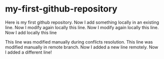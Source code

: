 # my-first-github-repository

Here is my first github repository. Now I add something locally in an existing line. Now I modify again locally this line. Now I modify again locally this line.
Now I add locally this line

This line was modified manually during conflicts resolution. This line was modified manually in remote branch.
Now I added a new line remotely.
Now I added a different line!

